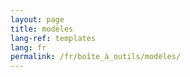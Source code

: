 ```yaml
---
layout: page
title: modèles
lang-ref: templates
lang: fr
permalink: /fr/boîte_à_outils/modèles/
---
```

